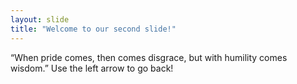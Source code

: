 ```yaml
---
layout: slide
title: "Welcome to our second slide!"
---
```

“When pride comes, then comes disgrace, but with humility comes wisdom.”
Use the left arrow to go back!
